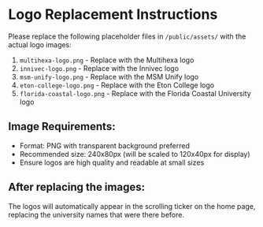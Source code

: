 # Logo Replacement Instructions

Please replace the following placeholder files in `/public/assets/` with the actual logo images:

1. `multihexa-logo.png` - Replace with the Multihexa logo
2. `innivec-logo.png` - Replace with the Innivec logo  
3. `msm-unify-logo.png` - Replace with the MSM Unify logo
4. `eton-college-logo.png` - Replace with the Eton College logo
5. `florida-coastal-logo.png` - Replace with the Florida Coastal University logo

## Image Requirements:
- Format: PNG with transparent background preferred
- Recommended size: 240x80px (will be scaled to 120x40px for display)
- Ensure logos are high quality and readable at small sizes

## After replacing the images:
The logos will automatically appear in the scrolling ticker on the home page, replacing the university names that were there before.
